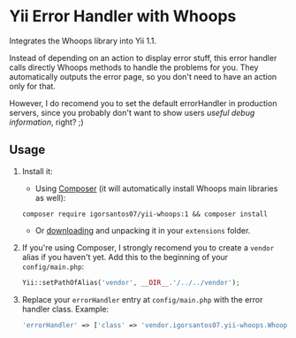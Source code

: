 Yii Error Handler with Whoops
=============================

Integrates the Whoops library into Yii 1.1.

Instead of depending on an action to display error stuff, this error handler calls directly
Whoops methods to handle the problems for you. They automatically outputs the error page, so
you don't need to have an action only for that.

However, I do recomend you to set the default errorHandler in production servers, since you
probably don't want to show users *useful debug information*, right? ;)

Usage
-----

1. Install it:
    - Using [Composer] (it will automatically install Whoops main libraries as well):

    ```shell
    composer require igorsantos07/yii-whoops:1 && composer install
    ```
    
    - Or [downloading] and unpacking it in your `extensions` folder.

2. If you're using Composer, I strongly recomend you to create a `vendor` alias if you haven't yet.
   Add this to the beginning of your `config/main.php`:

    ```php
    Yii::setPathOfAlias('vendor', __DIR__.'/../../vendor');
    ```

3. Replace your `errorHandler` entry at `config/main.php` with the error handler class. Example:

    ```php
    'errorHandler' => ['class' => 'vendor.igorsantos07.yii-whoops.WhoopsErrorHandler']
    ```

[Composer]:http://getcomposer.org/
[downloading]:https://github.com/igorsantos07/yii-whoops/archive/master.zip